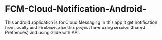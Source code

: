# FCM-Cloud-Notification-Android-
This android application is for Cloud Messaging in this app it get notification from locally and Firebase. also this project have using session(Shared Prefrences) and using Glide with API.
